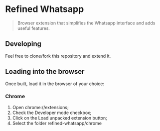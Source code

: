 # Refined Whatsapp

> Browser extension that simplifies the Whatsapp interface and adds useful features.

## Developing

Feel free to clone/fork this repository and extend it.

## Loading into the browser

Once built, load it in the browser of your choice:

### Chrome

1. Open chrome://extensions;
2. Check the Developer mode checkbox;
3. Click on the Load unpacked extension button;
4. Select the folder refined-whatsapp/chrome

